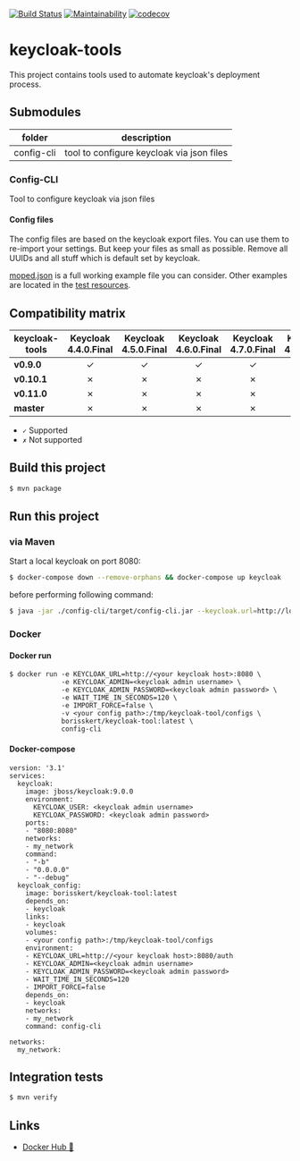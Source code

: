 [![Build Status](https://travis-ci.com/borisskert/keycloak-tool.svg?branch=master)](https://travis-ci.com/borisskert/keycloak-tool)
[![Maintainability](https://api.codeclimate.com/v1/badges/069a00d89c0b36a2f820/maintainability)](https://codeclimate.com/github/borisskert/keycloak-tool/maintainability) 
[![codecov](https://codecov.io/gh/borisskert/keycloak-tool/branch/master/graph/badge.svg)](https://codecov.io/gh/borisskert/keycloak-tool)


# keycloak-tools

This project contains tools used to automate keycloak's deployment process.

## Submodules

| folder | description |
|--------|-------------|
| config-cli | tool to configure keycloak via json files |

### Config-CLI

Tool to configure keycloak via json files

#### Config files

The config files are based on the keycloak export files. You can use them to re-import your settings.
But keep your files as small as possible. Remove all UUIDs and all stuff which is default set by keycloak.

[moped.json](./example-config/moped.json) is a full working example file you can consider.
 Other examples are located in the [test resources](./config-cli/src/test/resources/import-files).

## Compatibility matrix

| keycloak-tools     | **Keycloak 4.4.0.Final** | **Keycloak 4.5.0.Final** | **Keycloak 4.6.0.Final** | **Keycloak 4.7.0.Final** | **Keycloak 4.8.3.Final** | **Keycloak 5.0.0** | **Keycloak 6.0.1** | **Keycloak 7.0.0** | **Keycloak 8.0.2** | **Keycloak 9.0.0** |
|--------------------|:------------------------:|:------------------------:|:------------------------:|:------------------------:|:------------------------:|:------------------:|:------------------:|:------------------:|:------------------:|:------------------:|
| **v0.9.0**         |         ✓                |         ✓                |         ✓                |         ✓                |         ✓                |         ✓          |         ✓          |         ✓          |         ✗          |         ✗          |
| **v0.10.1**        |         ✗                |         ✗                |         ✗                |         ✗                |         ✗                |         ✗          |         ✗          |         ✗          |         ✓          |         ✗          |
| **v0.11.0**        |         ✗                |         ✗                |         ✗                |         ✗                |         ✗                |         ✗          |         ✗          |         ✗          |         ✓          |         ✓          |
| **master**         |         ✗                |         ✗                |         ✗                |         ✗                |         ✗                |         ✗          |         ✗          |         ✗          |         ✓          |         ✓          |
- `✓` Supported
- `✗` Not supported


## Build this project

```bash
$ mvn package
```

## Run this project

### via Maven

Start a local keycloak on port 8080:

```bash
$ docker-compose down --remove-orphans && docker-compose up keycloak
``` 

before performing following command:

```bash
$ java -jar ./config-cli/target/config-cli.jar --keycloak.url=http://localhost:8080 --keycloak.password=admin123 --import.file=./example-config/moped.json
```

### Docker

#### Docker run

```
$ docker run -e KEYCLOAK_URL=http://<your keycloak host>:8080 \
             -e KEYCLOAK_ADMIN=<keycloak admin username> \
             -e KEYCLOAK_ADMIN_PASSWORD=<keycloak admin password> \
             -e WAIT_TIME_IN_SECONDS=120 \
             -e IMPORT_FORCE=false \
             -v <your config path>:/tmp/keycloak-tool/configs \
             borisskert/keycloak-tool:latest \
             config-cli
```

#### Docker-compose

```
version: '3.1'
services:
  keycloak:
    image: jboss/keycloak:9.0.0
    environment:
      KEYCLOAK_USER: <keycloak admin username>
      KEYCLOAK_PASSWORD: <keycloak admin password>
    ports:
    - "8080:8080"
    networks:
    - my_network
    command:
    - "-b"
    - "0.0.0.0"
    - "--debug"
  keycloak_config:
    image: borisskert/keycloak-tool:latest
    depends_on:
    - keycloak
    links:
    - keycloak
    volumes:
    - <your config path>:/tmp/keycloak-tool/configs
    environment:
    - KEYCLOAK_URL=http://<your keycloak host>:8080/auth
    - KEYCLOAK_ADMIN=<keycloak admin username>
    - KEYCLOAK_ADMIN_PASSWORD=<keycloak admin password>
    - WAIT_TIME_IN_SECONDS=120
    - IMPORT_FORCE=false
    depends_on:
    - keycloak
    networks:
    - my_network
    command: config-cli

networks:
  my_network:

```

## Integration tests

```bash
$ mvn verify
```

## Links

* [Docker Hub 🐳](https://hub.docker.com/r/borisskert/keycloak-tool)
